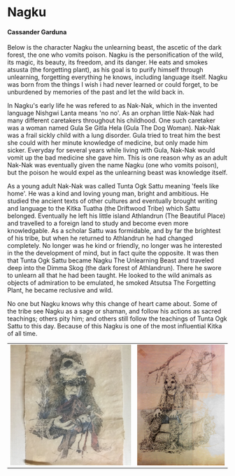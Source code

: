 # Nagku
#### Cassander Garduna

Below is the character Nagku the unlearning beast, the ascetic of the dark forest, the one who vomits poison. Nagku is the personification of the wild, its magic, its beauty, its freedom, and its danger. He eats and smokes atsusta (the forgetting plant), as his goal is to purify himself through unlearning, forgetting everything he knows, including language itself. Nagku was born from the things I wish i had never learned or could forget, to be unburdened by memories of the past and let the wild back in.  

In Nagku's early life he was refered to as Nak-Nak, which in the invented language Nishgwi Lanta means 'no no'. As an orphan little Nak-Nak had many different caretakers throughout his childhood. One such caretaker was a woman named Gula Se Gitla Hela (Gula The Dog Woman). Nak-Nak was a frail sickly child with a lung disorder. Gula tried to treat him the best she could with her minute knowledge of medicine, but only made him sicker. Everyday for several years while living with Gula, Nak-Nak would vomit up the bad medicine she gave him. This is one reason why as an adult Nak-Nak was eventually given the name Nagku (one who vomits poison), but the poison he would expel as the unlearning beast was knowledge itself. 
    
As a young adult Nak-Nak was called Tunta Ogk Sattu meaning 'feels like home'. He was a kind and loving young man, bright and ambitious. He studied the ancient texts of other cultures and eventually brought writing and language to the Kitka Tuatha (the Driftwood Tribe) which Sattu belonged. Eventually he left his little island Athlandrun (The Beautiful Place) and travelled to a foreign land to study and become even more knowledgable. As a scholar Sattu was formidable, and by far the brightest of his tribe, but when he returned to Athlandrun he had changed completely. No longer was he kind or friendly, no longer was he interested in the the development of mind, but in fact quite the opposite. It was then that Tunta Ogk Sattu became Nagku The Unlearning Beast and traveled deep into the Dimma Skog (the dark forest of Athlandrun). There he swore to unlearn all that he had been taught. He looked to the wild animals as objects of admiration to be emulated, he smoked Atsutsa The Forgetting Plant, he became reclusive and wild.
    
No one but Nagku knows why this change of heart came about. Some of the tribe see Nagku as a sage or shaman, and follow his actions as sacred teachings; others pity him; and others still follow the teachings of Tunta Ogk Sattu to this day. Because of this Nagku is one of the most influential Kitka of all time.

| | |
|-|-|
![](../gallery/imgs/cassander-1.jpg) | ![](../gallery/imgs/cassander-2.jpg)
    
